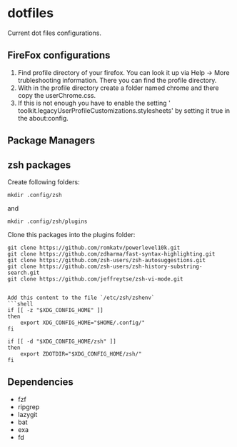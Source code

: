 # dotfiles

Current dot files configurations.

## FireFox configurations

1. Find profile directory of your firefox. You can look it up via Help -> More trubleshooting information. There you can find the profile directory.
2. With in the profile directory create a folder named chrome and there copy the userChrome.css.
3. If this is not enough you have to enable the setting ' toolkit.legacyUserProfileCustomizations.stylesheets' by setting it true in the about:config.

## Package Managers


## zsh packages
Create following folders:
```shell
mkdir .config/zsh
```

and

```shell
mkdir .config/zsh/plugins
```

Clone this packages into the plugins folder:
```shell
git clone https://github.com/romkatv/powerlevel10k.git
git clone https://github.com/zdharma/fast-syntax-highlighting.git
git clone https://github.com/zsh-users/zsh-autosuggestions.git
git clone https://github.com/zsh-users/zsh-history-substring-search.git
git clone https://github.com/jeffreytse/zsh-vi-mode.git
```
```

Add this content to the file `/etc/zsh/zshenv`
```shell
if [[ -z "$XDG_CONFIG_HOME" ]] 
then
	export XDG_CONFIG_HOME="$HOME/.config/"
fi

if [[ -d "$XDG_CONFIG_HOME/zsh" ]] 
then
	export ZDOTDIR="$XDG_CONFIG_HOME/zsh/"
fi
```

## Dependencies
- fzf
- ripgrep
- lazygit
- bat
- exa
- fd

